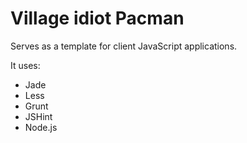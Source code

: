 # Village idiot Pacman 

Serves as a template for client JavaScript applications.

It uses:
* Jade
* Less
* Grunt
* JSHint
* Node.js
